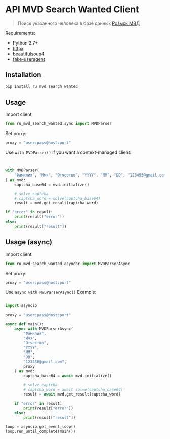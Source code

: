 
# API MVD Search Wanted Client

> Поиск указанного человека в базе данных [Розыск МВД](https://xn--b1aew.xn--p1ai/wanted)

Requirements:

-   Python 3.7+
-   [httpx](https://pypi.org/project/httpx/)
-   [beautifulsoup4](https://pypi.org/project/beautifulsoup4/)
-   [fake-useragent](https://pypi.org/project/fake-useragent/)

## Installation

```sh
pip install ru_mvd_search_wanted
```


## Usage

Import client:

```python
from ru_mvd_search_wanted.sync import MVDParser
```

Set proxy:

```python
proxy = "user:pass@host:port"
```

Use `with MVDParser()` if you want a context-managed client:

```python


with MVDParser(
    "Фамилия", "Имя", "Отчество", "YYYY", "MM", "DD", "123455@gmail.com", proxy
) as mvd:
    captcha_base64 = mvd.initialize()

    # solve captcha
    # captcha_word = solve(captcha_base64)
    result = mvd.get_result(captcha_word)

if "error" in result:
    print(result["error"])
else:
    print(result["result"])

```

## Usage  (async)

Import client:

```python
from ru_mvd_search_wanted.asynchr import MVDParserAsync
```

Set proxy:

```python
proxy = "user:pass@host:port"
```

Use `async with MVDParserAsync()` Example:

```python

import asyncio

proxy = "user:pass@host:port"

async def main():
    async with MVDParserAsync(
        "Фамилия",
        "Имя",
        "Отчество",
        "YYYY",
        "MM",
        "DD",
        "123456@gmail.com",
        proxy
    ) as mvd:
        captcha_base64 = await mvd.initialize()

        # solve captcha
        # captcha_word = await solve(captcha_base64)
        result = await mvd.get_result(captcha_word)

    if "error" in result:
        print(result["error"])
    else:
        print(result["result"])

loop = asyncio.get_event_loop()
loop.run_until_complete(main())
```
